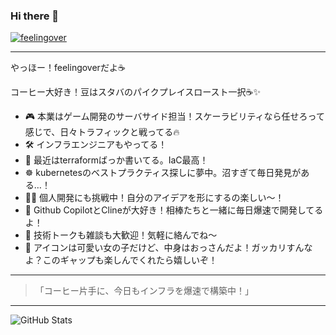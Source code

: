 ### Hi there 👋

[![feelingover](./assets/00014.webp)](https://github.com/feelingover)

---

やっほー！feelingoverだよ☕

コーヒー大好き！豆はスタバのパイクプレイスロースト一択☕✨

- 🎮 本業はゲーム開発のサーバサイド担当！スケーラビリティなら任せろって感じで、日々トラフィックと戦ってる🔥
- 🛠️ インフラエンジニアもやってる！
- 🌱 最近はterraformばっか書いてる。IaC最高！
- ☸️ kubernetesのベストプラクティス探しに夢中。沼すぎて毎日発見がある…！
- 🧑‍💻 個人開発にも挑戦中！自分のアイデアを形にするの楽しい〜！
- 🤖 Github CopilotとClineが大好き！相棒たちと一緒に毎日爆速で開発してるよ！
- 💬 技術トークも雑談も大歓迎！気軽に絡んでね〜
- 👧 アイコンは可愛い女の子だけど、中身はおっさんだよ！ガッカリすんなよ？このギャップも楽しんでくれたら嬉しいぞ！

---

> 「コーヒー片手に、今日もインフラを爆速で構築中！」

---

![GitHub Stats](https://github-readme-stats.vercel.app/api?username=feelingover&show_icons=true&theme=tokyonight)
